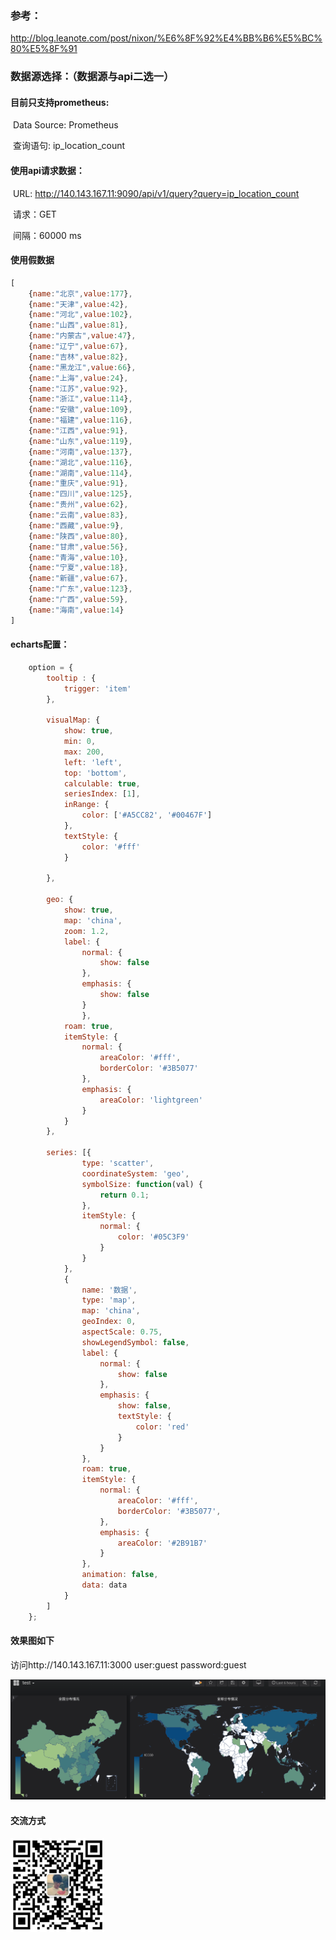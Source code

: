 ### 参考：
http://blog.leanote.com/post/nixon/%E6%8F%92%E4%BB%B6%E5%BC%80%E5%8F%91

### 数据源选择：（数据源与api二选一）

#### 目前只支持prometheus:

​	Data Source:  Prometheus

​	查询语句: ip_location_count 

#### 使用api请求数据：

​	URL: http://140.143.167.11:9090/api/v1/query?query=ip_location_count

​	请求：GET

​	间隔：60000 ms

#### 使用假数据

```javascript
[
    {name:"北京",value:177},
    {name:"天津",value:42},
    {name:"河北",value:102},
    {name:"山西",value:81},
    {name:"内蒙古",value:47},
    {name:"辽宁",value:67},
    {name:"吉林",value:82},
    {name:"黑龙江",value:66},
    {name:"上海",value:24},
    {name:"江苏",value:92},
    {name:"浙江",value:114},
    {name:"安徽",value:109},
    {name:"福建",value:116},
    {name:"江西",value:91},
    {name:"山东",value:119},
    {name:"河南",value:137},
    {name:"湖北",value:116},
    {name:"湖南",value:114},
    {name:"重庆",value:91},
    {name:"四川",value:125},
    {name:"贵州",value:62},
    {name:"云南",value:83},
    {name:"西藏",value:9},
    {name:"陕西",value:80},
    {name:"甘肃",value:56},
    {name:"青海",value:10},
    {name:"宁夏",value:18},
    {name:"新疆",value:67},
    {name:"广东",value:123},
    {name:"广西",value:59},
    {name:"海南",value:14}
]
```



#### echarts配置：

```javascript
    option = {
        tooltip : {  
            trigger: 'item'  
        },  
        
        visualMap: {
            show: true,
            min: 0,
            max: 200,
            left: 'left',
            top: 'bottom',
            calculable: true,
            seriesIndex: [1],
            inRange: {
                color: ['#A5CC82', '#00467F']
            },
            textStyle: {
                color: '#fff'
            }

        },

        geo: {
            show: true,
            map: 'china',
            zoom: 1.2,
            label: {
                normal: {
                    show: false
                },
                emphasis: {
                    show: false
                }
                },
            roam: true,
            itemStyle: {
                normal: {
                    areaColor: '#fff',
                    borderColor: '#3B5077' 
                },
                emphasis: {
                    areaColor: 'lightgreen'
                }
            }
        },

        series: [{
                type: 'scatter',
                coordinateSystem: 'geo',
                symbolSize: function(val) {
                    return 0.1;
                },
                itemStyle: {
                    normal: {
                        color: '#05C3F9'
                    }
                }
            },
            {
                name: '数据',
                type: 'map',
                map: 'china',
                geoIndex: 0,
                aspectScale: 0.75, 
                showLegendSymbol: false, 
                label: {
                    normal: {
                        show: false
                    },
                    emphasis: {
                        show: false,
                        textStyle: {
                            color: 'red'
                        }
                    }
                },
                roam: true,
                itemStyle: {
                    normal: {
                        areaColor: '#fff',
                        borderColor: '#3B5077',
                    },
                    emphasis: {
                        areaColor: '#2B91B7'
                    }
                },
                animation: false,
                data: data
            }
        ]
    };
```

#### 效果图如下

访问http://140.143.167.11:3000  user:guest  password:guest

![image-grafana-plugin.png](https://github.com/xiejia1992/echartsmap-panel/blob/master/src/img/grafana-plugin.png)

#### 交流方式
<img src="https://github.com/xiejia1992/echartsmap-panel/blob/master/src/img/weixin.jpg" width="150" height="150" alt="weixin.jpg"/>

